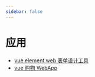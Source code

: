 ```yaml
---
sidebar: false
---
```


# 应用

- [vue element web 表单设计工具](form-making.md)
- [vue 购物 WebApp](web-app.md)
